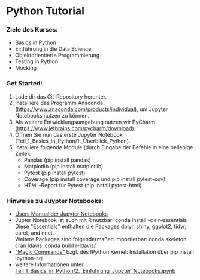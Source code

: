 # Python Tutorial

### Ziele des Kurses:
* Basics in Python
* Einführung in die Data Science
* Objektorientierte Programmierung
* Testing in Python
* Mocking

### Get Started:

1. Lade dir das Git-Repository herunter.
2. Installiere das Programm Anaconda (https://www.anaconda.com/products/individual), um Jupyter Notebooks nutzen zu können.
3. Als weitere Entwicklungsumgebung nutzen wir PyCharm (https://www.jetbrains.com/pycharm/download).
4. Öffnen Sie nun das erste Jupyter Notebook (Teil_1_Basics_in_Python/1._Überblick_Python).
5. Installiere folgende Module (durch Eingabe der Befehle in eine beliebige Zeile):
   - Pandas (pip install pandas)
   - Matplotlib (pip install matplotlib)
   - Pytest (pip install pytest)
   - Coverage (pip install coverage und pip install pytest-cov)
   - HTML-Report für Pytest (pip install pytest-html)

### Hinweise zu Juypter Notebooks:

- [Users Manual der Jupyter Notebooks](https://jupyter.brynmawr.edu/services/public/dblank/Jupyter%20Notebook%20Users%20Manual.ipynb)
- Jupter Notebook ist auch mit R nutzbar: conda install -c r r-essentials<br>
  Diese "Essentials" enthalten die Packages dplyr, shiny, ggplot2, tidyr, caret, and nnet.<br>
  Weitere Packages sind folgendermaßen importierbar: conda skeleton cran ldavis, conda build r-ldavis/
- ["Magic Commands"](https://ipython.readthedocs.io/en/stable/interactive/magics.html) bzgl. des IPython Kernel: Installation über pip install ipython-sql
- weitere Informationen unter [Teil_1_Basics_in_Python/2._Einführung_Jupyter_Notebooks.ipynb](https://git.cc-demo.com/tutorials/python/Python_Tutorial/-/blob/master/Teil_1_Basics_in_Python/2._Einf%C3%BChrung_Jupyter_Notebooks.ipynb)